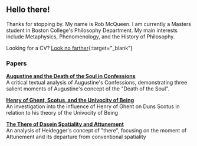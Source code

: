 ## Hello there!

Thanks for stopping by. My name is Rob McQueen. I am currently a Masters student in Boston College's Philosophy Department. My main interests include Metaphysics, Phenomenology, and the History of Philosophy. 

Looking for a CV? [Look no farther](https://drive.google.com/file/d/1sYxtDYy54cPWsh51CWn6ysyBgTWtiZio/view?usp=sharing){:target="_blank"}

### Papers

**[Augustine and the Death of the Soul in Confessions](https://drive.google.com/file/d/1rwC8MkV7_sYWp5oVVZDZk2p13TE8BIcS/view?usp=sharing)**<br>
A critical textual analysis of Augustine's Confessions, demonstrating three salient moments of Augustine's concept of the "Death of the Soul".

**[Henry of Ghent, Scotus, and the Univocity of Being](https://drive.google.com/file/d/1nTp4-NB2HVB2ZY61IuEacKtot0I-M5lf/view?usp=sharing)**<br>
An investigation into the influence of Henry of Ghent on Duns Scotus in relation to his theory of the Univocity of Being

**[The There of Dasein Spatiality and Attunement](https://drive.google.com/file/d/1FgIWUb1UV0W_TZB2NTR7JuPXQlp8FHQJ/view?usp=sharing)**<br>
An analysis of Heidegger's concept of "there", focusing on the moment of Attunement and its departure from conventional spatiality
